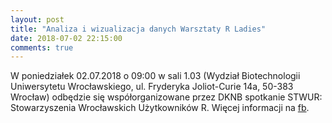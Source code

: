 ```yaml
---
layout: post
title: "Analiza i wizualizacja danych Warsztaty R Ladies"
date: 2018-07-02 22:15:00
comments: true
---
```

  
W poniedziałek 02.07.2018 o 09:00 w sali 1.03 (Wydział Biotechnologii Uniwersytetu Wrocławskiego, ul. Fryderyka Joliot-Curie 14a, 50-383 Wrocław) odbędzie się współorganizowane przez DKNB spotkanie STWUR: Stowarzyszenia Wrocławskich Użytkowników R. Więcej informacji na [fb](https://www.facebook.com/events/1912860182113959/).

